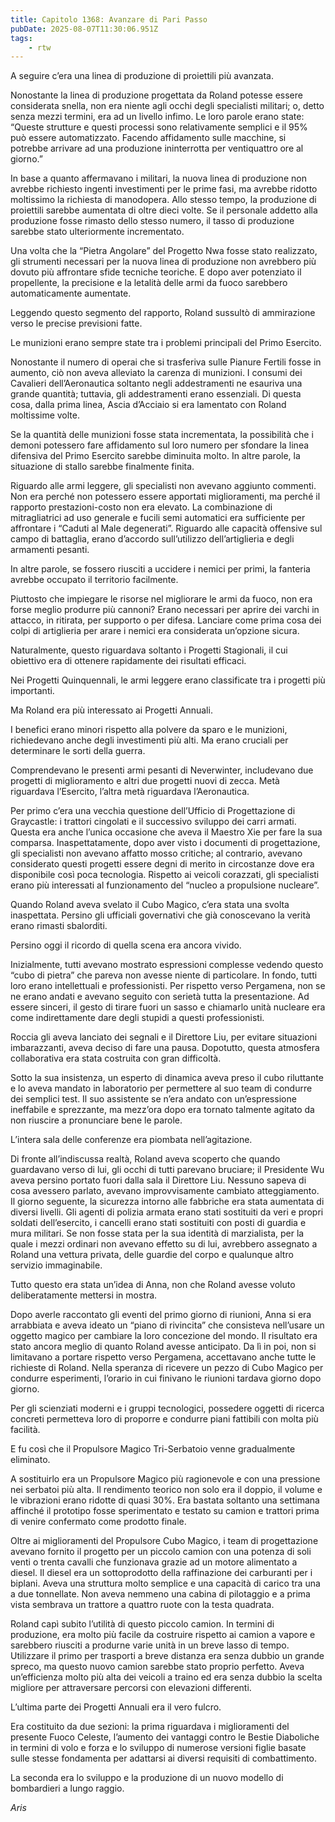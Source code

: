 ```yaml
---
title: Capitolo 1368: Avanzare di Pari Passo
pubDate: 2025-08-07T11:30:06.951Z
tags:
    - rtw
---
```



A seguire c’era una linea di produzione di proiettili più avanzata.


Nonostante la linea di produzione progettata da Roland potesse essere considerata snella, non era niente agli occhi degli specialisti militari; o, detto senza mezzi termini, era ad un livello infimo. Le loro parole erano state: “Queste strutture e questi processi sono relativamente semplici e il 95% può essere automatizzato. Facendo affidamento sulle macchine, si potrebbe arrivare ad una produzione ininterrotta per ventiquattro ore al giorno.”


In base a quanto affermavano i militari, la nuova linea di produzione non avrebbe richiesto ingenti investimenti per le prime fasi, ma avrebbe ridotto moltissimo la richiesta di manodopera. Allo stesso tempo, la produzione di proiettili sarebbe aumentata di oltre dieci volte. Se il personale addetto alla produzione fosse rimasto dello stesso numero, il tasso di produzione sarebbe stato ulteriormente incrementato.


Una volta che la “Pietra Angolare” del Progetto Nwa fosse stato realizzato, gli strumenti necessari per la nuova linea di produzione non avrebbero più dovuto più affrontare sfide tecniche teoriche. E dopo aver potenziato il propellente, la precisione e la letalità delle armi da fuoco sarebbero automaticamente aumentate.


Leggendo questo segmento del rapporto, Roland sussultò di ammirazione verso le precise previsioni fatte.


Le munizioni erano sempre state tra i problemi principali del Primo Esercito.


Nonostante il numero di operai che si trasferiva sulle Pianure Fertili fosse in aumento, ciò non aveva alleviato la carenza di munizioni. I consumi dei Cavalieri dell’Aeronautica soltanto negli addestramenti ne esauriva una grande quantità; tuttavia, gli addestramenti erano essenziali. Di questa cosa, dalla prima linea, Ascia d’Acciaio si era lamentato con Roland moltissime volte.


Se la quantità delle munizioni fosse stata incrementata, la possibilità che i demoni potessero fare affidamento sul loro numero per sfondare la linea difensiva del Primo Esercito sarebbe diminuita molto. In altre parole, la situazione di stallo sarebbe finalmente finita.


Riguardo alle armi leggere, gli specialisti non avevano aggiunto commenti. Non era perché non potessero essere apportati miglioramenti, ma perché il rapporto prestazioni-costo non era elevato. La combinazione di mitragliatrici ad uso generale e fucili semi automatici era sufficiente per affrontare i “Caduti al Male degenerati”. Riguardo alle capacità offensive sul campo di battaglia, erano d’accordo sull’utilizzo dell’artiglieria e degli armamenti pesanti.


In altre parole, se fossero riusciti a uccidere i nemici per primi, la fanteria avrebbe occupato il territorio facilmente.


Piuttosto che impiegare le risorse nel migliorare le armi da fuoco, non era forse meglio produrre più cannoni? Erano necessari per aprire dei varchi in attacco, in ritirata, per supporto o per difesa. Lanciare come prima cosa dei colpi di artiglieria per arare i nemici era considerata un’opzione sicura.


Naturalmente, questo riguardava soltanto i Progetti Stagionali, il cui obiettivo era di ottenere rapidamente dei risultati efficaci.


Nei Progetti Quinquennali, le armi leggere erano classificate tra i progetti più importanti.


Ma Roland era più interessato ai Progetti Annuali.


I benefici erano minori rispetto alla polvere da sparo e le munizioni, richiedevano anche degli investimenti più alti. Ma erano cruciali per determinare le sorti della guerra.


Comprendevano le presenti armi pesanti di Neverwinter, includevano due progetti di miglioramento e altri due progetti nuovi di zecca. Metà riguardava l’Esercito, l’altra metà riguardava l’Aeronautica.


Per primo c’era una vecchia questione dell’Ufficio di Progettazione di Graycastle: i trattori cingolati e il successivo sviluppo dei carri armati. Questa era anche l’unica occasione che aveva il Maestro Xie per fare la sua comparsa. Inaspettatamente, dopo aver visto i documenti di progettazione, gli specialisti non avevano affatto mosso critiche; al contrario, avevano considerato questi progetti essere degni di merito in circostanze dove era disponibile così poca tecnologia. Rispetto ai veicoli corazzati, gli specialisti erano più interessati al funzionamento del “nucleo a propulsione nucleare”.


Quando Roland aveva svelato il Cubo Magico, c’era stata una svolta inaspettata. Persino gli ufficiali governativi che già conoscevano la verità erano rimasti sbalorditi.


Persino oggi il ricordo di quella scena era ancora vivido.


Inizialmente, tutti avevano mostrato espressioni complesse vedendo questo “cubo di pietra” che pareva non avesse niente di particolare. In fondo, tutti loro erano intellettuali e professionisti. Per rispetto verso Pergamena, non se ne erano andati e avevano seguito con serietà tutta la presentazione. Ad essere sinceri, il gesto di tirare fuori un sasso e chiamarlo unità nucleare era come indirettamente dare degli stupidi a questi professionisti.


Roccia gli aveva lanciato dei segnali e il Direttore Liu, per evitare situazioni imbarazzanti, aveva deciso di fare una pausa. Dopotutto, questa atmosfera collaborativa era stata costruita con gran difficoltà.


Sotto la sua insistenza, un esperto di dinamica aveva preso il cubo riluttante e lo aveva mandato in laboratorio per permettere al suo team di condurre dei semplici test. Il suo assistente se n’era andato con un’espressione ineffabile e sprezzante, ma mezz’ora dopo era tornato talmente agitato da non riuscire a pronunciare bene le parole.


L’intera sala delle conferenze era piombata nell’agitazione.


Di fronte all’indiscussa realtà, Roland aveva scoperto che quando guardavano verso di lui, gli occhi di tutti parevano bruciare; il Presidente Wu aveva persino portato fuori dalla sala il Direttore Liu. Nessuno sapeva di cosa avessero parlato, avevano improvvisamente cambiato atteggiamento. Il giorno seguente, la sicurezza intorno alle fabbriche era stata aumentata di diversi livelli. Gli agenti di polizia armata erano stati sostituiti da veri e propri soldati dell’esercito, i cancelli erano stati sostituiti con posti di guardia e mura militari. Se non fosse stata per la sua identità di marzialista, per la quale i mezzi ordinari non avevano effetto su di lui, avrebbero assegnato a Roland una vettura privata, delle guardie del corpo e qualunque altro servizio immaginabile.


Tutto questo era stata un’idea di Anna, non che Roland avesse voluto deliberatamente mettersi in mostra.


Dopo averle raccontato gli eventi del primo giorno di riunioni, Anna si era arrabbiata e aveva ideato un “piano di rivincita” che consisteva nell’usare un oggetto magico per cambiare la loro concezione del mondo. Il risultato era stato ancora meglio di quanto Roland avesse anticipato. Da lì in poi, non si limitavano a portare rispetto verso Pergamena, accettavano anche tutte le richieste di Roland. Nella speranza di ricevere un pezzo di Cubo Magico per condurre esperimenti, l’orario in cui finivano le riunioni tardava giorno dopo giorno.


Per gli scienziati moderni e i gruppi tecnologici, possedere oggetti di ricerca concreti permetteva loro di proporre e condurre piani fattibili con molta più facilità.


E fu così che il Propulsore Magico Tri-Serbatoio venne gradualmente eliminato.


A sostituirlo era un Propulsore Magico più ragionevole e con una pressione nei serbatoi più alta. Il rendimento teorico non solo era il doppio, il volume e le vibrazioni erano ridotte di quasi 30%. Era bastata soltanto una settimana affinché il prototipo fosse sperimentato e testato su camion e trattori prima di venire confermato come prodotto finale.


Oltre ai miglioramenti del Propulsore Cubo Magico, i team di progettazione avevano fornito il progetto per un piccolo camion con una potenza di soli venti o trenta cavalli che funzionava grazie ad un motore alimentato a diesel. Il diesel era un sottoprodotto della raffinazione dei carburanti per i biplani. Aveva una struttura molto semplice e una capacità di carico tra una a due tonnellate. Non aveva nemmeno una cabina di pilotaggio e a prima vista sembrava un trattore a quattro ruote con la testa quadrata.


Roland capì subito l’utilità di questo piccolo camion. In termini di produzione, era molto più facile da costruire rispetto ai camion a vapore e sarebbero riusciti a produrne varie unità in un breve lasso di tempo. Utilizzare il primo per trasporti a breve distanza era senza dubbio un grande spreco, ma questo nuovo camion sarebbe stato proprio perfetto. Aveva un’efficienza molto più alta dei veicoli a traino ed era senza dubbio la scelta migliore per attraversare percorsi con elevazioni differenti.


L’ultima parte dei Progetti Annuali era il vero fulcro.


Era costituito da due sezioni: la prima riguardava i miglioramenti del presente Fuoco Celeste, l’aumento dei vantaggi contro le Bestie Diaboliche in termini di volo e forza e lo sviluppo di numerose versioni figlie basate sulle stesse fondamenta per adattarsi ai diversi requisiti di combattimento.


La seconda era lo sviluppo e la produzione di un nuovo modello di bombardieri a lungo raggio.






<em>Aris</em>
                                


                                



